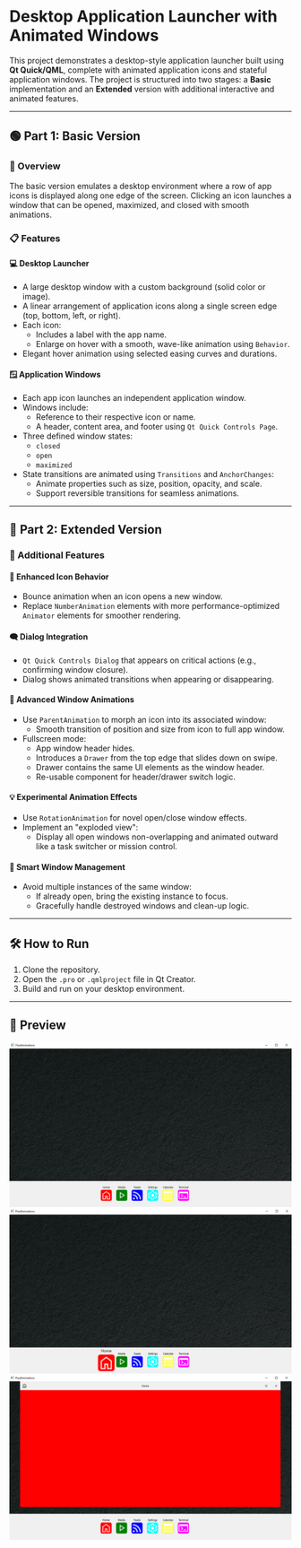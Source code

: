 # Desktop Application Launcher with Animated Windows

This project demonstrates a desktop-style application launcher built using **Qt Quick/QML**, complete with animated application icons and stateful application windows. The project is structured into two stages: a **Basic** implementation and an **Extended** version with additional interactive and animated features.

---

## 🟢 Part 1: Basic Version

### 🔹 Overview
The basic version emulates a desktop environment where a row of app icons is displayed along one edge of the screen. Clicking an icon launches a window that can be opened, maximized, and closed with smooth animations.

### 📋 Features

#### 💻 Desktop Launcher
- A large desktop window with a custom background (solid color or image).
- A linear arrangement of application icons along a single screen edge (top, bottom, left, or right).
- Each icon:
  - Includes a label with the app name.
  - Enlarge on hover with a smooth, wave-like animation using `Behavior`.
- Elegant hover animation using selected easing curves and durations.

#### 🪟 Application Windows
- Each app icon launches an independent application window.
- Windows include:
  - Reference to their respective icon or name.
  - A header, content area, and footer using `Qt Quick Controls Page`.
- Three defined window states:
  - `closed`
  - `open`
  - `maximized`
- State transitions are animated using `Transitions` and `AnchorChanges`:
  - Animate properties such as size, position, opacity, and scale.
  - Support reversible transitions for seamless animations.

---

## 🚀 Part 2: Extended Version

### 🧩 Additional Features

#### 🔄 Enhanced Icon Behavior
- Bounce animation when an icon opens a new window.
- Replace `NumberAnimation` elements with more performance-optimized `Animator` elements for smoother rendering.

#### 🗨️ Dialog Integration
- `Qt Quick Controls Dialog` that appears on critical actions (e.g., confirming window closure).
- Dialog shows animated transitions when appearing or disappearing.

#### 🔀 Advanced Window Animations
- Use `ParentAnimation` to morph an icon into its associated window:
  - Smooth transition of position and size from icon to full app window.
- Fullscreen mode:
  - App window header hides.
  - Introduces a `Drawer` from the top edge that slides down on swipe.
  - Drawer contains the same UI elements as the window header.
  - Re-usable component for header/drawer switch logic.

#### 💡 Experimental Animation Effects
- Use `RotationAnimation` for novel open/close window effects.
- Implement an "exploded view":
  - Display all open windows non-overlapping and animated outward like a task switcher or mission control.

#### 🔁 Smart Window Management
- Avoid multiple instances of the same window:
  - If already open, bring the existing instance to focus.
  - Gracefully handle destroyed windows and clean-up logic.

---
## 🛠️ How to Run
1. Clone the repository.
2. Open the `.pro` or `.qmlproject` file in Qt Creator.
3. Build and run on your desktop environment.

---

## 📸 Preview
![Launcher Screenshot](readmeAssets/screen1.png)  
![Launcher Screenshot Scale Animation](readmeAssets/screen3.png)
![Launcher Screenshot Home Page](readmeAssets/screen4.png)
